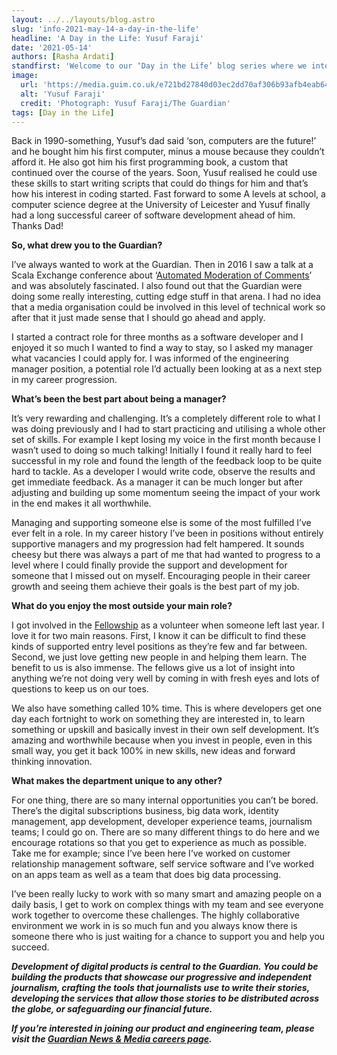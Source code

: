 ```yaml
---
layout: ../../layouts/blog.astro
slug: 'info-2021-may-14-a-day-in-the-life'
headline: 'A Day in the Life: Yusuf Faraji'
date: '2021-05-14'
authors: [Rasha Ardati]
standfirst: 'Welcome to our ‘Day in the Life’ blog series where we interview a colleague from the product and engineering department to reflect on their career and experiences at the Guardian'
image:
  url: 'https://media.guim.co.uk/e721bd27840d03ec2dd70af306b93afb4eab64bb/0_184_956_573/956.jpg'
  alt: 'Yusuf Faraji'
  credit: 'Photograph: Yusuf Faraji/The Guardian'
tags: [Day in the Life]
---
```


Back in 1990-something, Yusuf’s dad said ‘son, computers are the future!’ and he bought him his first computer, minus a mouse because they couldn’t afford it. He also got him his first programming book, a custom that continued over the course of the years. Soon, Yusuf realised he could use these skills to start writing scripts that could do things for him and that’s how his interest in coding started. Fast forward to some A levels at school, a computer science degree at the University of Leicester and Yusuf finally had a long successful career of software development ahead of him. Thanks Dad!

**So, what drew you to the Guardian?**

I’ve always wanted to work at the Guardian. Then in 2016 I saw a talk at a Scala Exchange conference about ‘[Automated Moderation of Comments](https://skillsmatter.com/skillscasts/9105-detecting-antisocial-comments-an-adventure-in-machine-learning-at-theguardian-com)’ and was absolutely fascinated. I also found out that the Guardian were doing some really interesting, cutting edge stuff in that arena. I had no idea that a media organisation could be involved in this level of technical work so after that it just made sense that I should go ahead and apply.

I started a contract role for three months as a software developer and I enjoyed it so much I wanted to find a way to stay, so I asked my manager what vacancies I could apply for. I was informed of the engineering manager position, a potential role I’d actually been looking at as a next step in my career progression.

**What’s been the best part about being a manager?**

It’s very rewarding and challenging. It’s a completely different role to what I was doing previously and I had to start practicing and utilising a whole other set of skills. For example I kept losing my voice in the first month because I wasn’t used to doing so much talking! Initially I found it really hard to feel successful in my role and found the length of the feedback loop to be quite hard to tackle. As a developer I would write code, observe the results and get immediate feedback. As a manager it can be much longer but after adjusting and building up some momentum seeing the impact of your work in the end makes it all worthwhile.

Managing and supporting someone else is some of the most fulfilled I’ve ever felt in a role. In my career history I’ve been in positions without entirely supportive managers and my progression had felt hampered. It sounds cheesy but there was always a part of me that had wanted to progress to a level where I could finally provide the support and development for someone that I missed out on myself. Encouraging people in their career growth and seeing them achieve their goals is the best part of my job.

**What do you enjoy the most outside your main role?**

I got involved in the [Fellowship](https://www.theguardian.com/info/2020/nov/27/guardian-software-engineering-fellowship-2021-apply-now) as a volunteer when someone left last year. I love it for two main reasons. First, I know it can be difficult to find these kinds of supported entry level positions as they’re few and far between. Second, we just love getting new people in and helping them learn. The benefit to us is also immense. The fellows give us a lot of insight into anything we’re not doing very well by coming in with fresh eyes and lots of questions to keep us on our toes.

We also have something called 10% time. This is where developers get one day each fortnight to work on something they are interested in, to learn something or upskill and basically invest in their own self development. It’s amazing and worthwhile because when you invest in people, even in this small way, you get it back 100% in new skills, new ideas and forward thinking innovation.

**What makes the department unique to any other?**

For one thing, there are so many internal opportunities you can’t be bored. There’s the digital subscriptions business, big data work, identity management, app development, developer experience teams, journalism teams; I could go on. There are so many different things to do here and we encourage rotations so that you get to experience as much as possible. Take me for example; since I’ve been here I’ve worked on customer relationship management software, self service software and I’ve worked on an apps team as well as a team that does big data processing.

I’ve been really lucky to work with so many smart and amazing people on a daily basis, I get to work on complex things with my team and see everyone work together to overcome these challenges. The highly collaborative environment we work in is so much fun and you always know there is someone there who is just waiting for a chance to support you and help you succeed.

_**Development of digital products is central to the Guardian. You could be building the products that showcase our progressive and independent journalism, crafting the tools that journalists use to write their stories, developing the services that allow those stories to be distributed across the globe, or safeguarding our financial future.**_

_**If you’re interested in joining our product and engineering team, please visit the [Guardian News & Media careers page](https://workforus.theguardian.com/).**_
